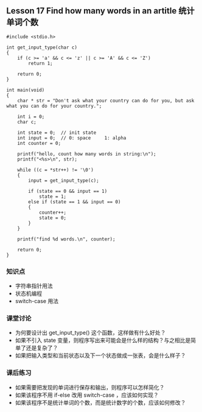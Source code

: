 ## Lesson 17 Find how many words in an artitle 统计单词个数
	#include <stdio.h>
	
	int get_input_type(char c)
	{
		if (c >= 'a' && c <= 'z' || c >= 'A' && c <= 'Z')
			return 1;
	
		return 0;
	}
	
	int main(void)
	{
		char * str = "Don't ask what your country can do for you, but ask what you can do for your country.";
	
		int i = 0;
		char c;
	
		int state = 0;	// init state
		int input = 0;	// 0: space		1: alpha
		int counter = 0;
	
		printf("hello, count how many words in string:\n");
		printf("<%s>\n", str);
	
		while ((c = *str++) != '\0')
		{
			input = get_input_type(c);			
	
			if (state == 0 && input == 1)
				state = 1;
			else if (state == 1 && input == 0)
			{
				counter++;
				state = 0;
			} 
		}
		
		printf("find %d words.\n", counter);
		
		return 0;
	}

### 知识点
* 字符串指针用法
* 状态机编程
* switch-case 用法
	
### 课堂讨论
* 为何要设计出 get_input_type() 这个函数，这样做有什么好处？
* 如果不引入 state 变量，则程序写出来可能会是什么样的结构？与之相比是简单了还是复杂了？
* 如果把输入类型和当前状态以及下一个状态做成一张表，会是什么样子？
	
### 课后练习
* 如果需要把发现的单词进行保存和输出，则程序可以怎样简化？
* 如果该程序不用 if-else 改用 switch-case ，应该如何实现？
* 如果该程序不是统计单词的个数，而是统计数字的个数，应该如何修改？

